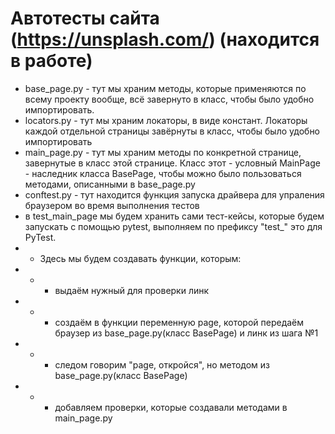 # Автотесты сайта  (https://unsplash.com/) (находится в работе)

- base_page.py - тут мы храним методы, которые применяются по всему проекту вообще, всё завернуто в класс, чтобы было удобно импортировать.
- locators.py - тут мы храним локаторы, в виде констант. Локаторы каждой отдельной страницы завёрнуты в класс, чтобы было удобно импортировать
- main_page.py - тут мы храним методы по конкретной странице, завернутые в класс этой странице. Класс этот - условный MainPage - наследник класса BasePage, чтобы можно было пользоваться методами, описанными в base_page.py
- conftest.py - тут находится функция запуска драйвера для упраления браузером во время выполнения тестов
- в test_main_page мы будем хранить сами тест-кейсы, которые будем запускать с помощью pytest, выполняем по префиксу "test_" это для PyTest.
- - Здесь мы будем создавать функции, которым:
- - - выдаём нужный для проверки линк
- - - создаём в функции переменную page, которой передаём браузер из base_page.py(класс BasePage) и линк из шага №1
- - - следом говорим "page, откройся", но методом из base_page.py(класс BasePage)
- - - добавляем проверки, которые создавали методами в main_page.py
